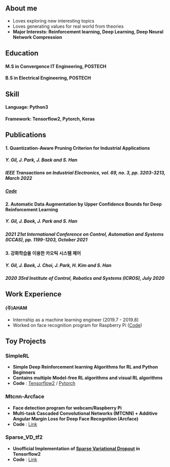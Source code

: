 ## About me
- Loves exploring new interesting topics
- Loves generating values for real world from theories 
- **Major Interests: Reinforcement learning, Deep Learning, Deep Neural Network Compression**

## Education
#### M.S in Convergence IT Engineering, POSTECH 
#### B.S in Electrical Engineering, POSTECH 

## Skill
#### Language: Python3
#### Framework: Tensorflow2, Pytorch, Keras

## Publications

#### 1. Quantization-Aware Pruning Criterion for Industrial Applications
##### **Y. Gil**, J. Park, J. Baek and S. Han
##### _IEEE Transactions on Industrial Electronics_, vol. 69, no. 3, pp. 3203-3213, March 2022
##### [Code](https://github.com/Cerphilly/UVNQ_tf2)
  
#### 2. Automatic Data Augmentation by Upper Confidence Bounds for Deep Reinforcement Learning
##### **Y. Gil**, J. Baek, J. Park and S. Han
##### _2021 21st International Conference on Control, Automation and Systems (ICCAS)_, pp. 1199-1203, October 2021
  
#### 3. 강화학습을 이용한 카오틱 시스템 제어
##### **Y. Gil**, J. Baek, J. Choi, J. Park, H. Kim and S. Han
##### _2020 35rd Institute of Control, Robotics and Systems (ICROS)_, July 2020

## Work Experience
#### (주)AHAM
- Internship as a machine learning engineer (2019.7 - 2019.8)
- Worked on face recognition program for Raspberry Pi ([Code](#mtcnn))

## Toy Projects

### SimpleRL
- **Simple Deep Reinforcement learning Algorithms for RL and Python Beginners**
- **Contains multiple Model-free RL algorithms and visual RL algorithms** 
- **Code** : [Tensorflow2](https://github.com/Cerphilly/SimpleRL) / [Pytorch](https://github.com/Cerphilly/cocelRL)

<a name='mtcnn'></a>
### Mtcnn-Arcface
- **Face detection program for webcam/Raspberry Pi**
- **Multi-task Cascaded Convolutional Networks (MTCNN) + Additive Angular Margin Loss for Deep Face Recognition (Arcface)**
- **Code** : [Link](https://github.com/Cerphilly/mtcnn-arcface)

### Sparse_VD_tf2
- **Unofficial Implementation of [Sparse Variational Dropout](https://arxiv.org/abs/1701.05369) in Tensorflow2**
- **Code** : [Link](https://github.com/Cerphilly/Sparse_VD_tf2)



